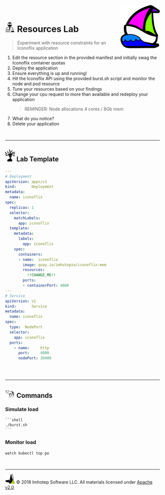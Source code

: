 <img src="../assets/k8sland.png" align="right" width="128" height="auto"/>

<br/>

# <img src="../assets/lab.png" width="32" height="auto"/> Resources Lab

> Experiment with resource constraints for an Iconoflix application

1. Edit the resource section in the provided manifest and initially swag the
   Iconoflix container quotas
1. Deploy the application
1. Ensure everything is up and running!
1. Hit the Iconoflix API using the provided burst.sh script and monitor
   the node and pod resource
1. Tune your resources based on your findings
1. Change your cpu request to more than available and redeploy your application
   > REMINDER: Node allocations 4 cores / 8Gb mem
1. What do you notice?
1. Delete your application

<br/>

---
## <img src="../assets/face.png" width="32" height="auto"/> Lab Template

```yaml
---
# Deployment
apiVersion: apps/v1
kind:       Deployment
metadata:
  name: iconoflix
spec:
  replicas: 1
  selector:
    matchLabels:
      app: iconoflix
  template:
    metadata:
      labels:
        app: iconoflix
    spec:
      containers:
      - name:  iconoflix
        image: quay.io/imhotepio/iconoflix:mem
        resources:
          !!CHANGE_ME!!
        ports:
        - containerPort: 4000
---
# Service
apiVersion: v1
kind:       Service
metadata:
  name: iconoflix
spec:
  type:  NodePort
  selector:
    app: iconoflix
  ports:
    - name:     http
      port:     4000
      nodePort: 30400
```

<br/>

<br/>

---
## <img src="../assets/fox.png" width="32" height="auto"/> Commands

### Simulate load

    ```shell
    ./burst.sh
    ```

### Monitor load

```shell
watch kubectl top po
```

<br/>

---
<img src="../assets/imhotep_logo.png" width="32" height="auto"/> © 2018 Imhotep Software LLC.
All materials licensed under [Apache v2.0](http://www.apache.org/licenses/LICENSE-2.0)